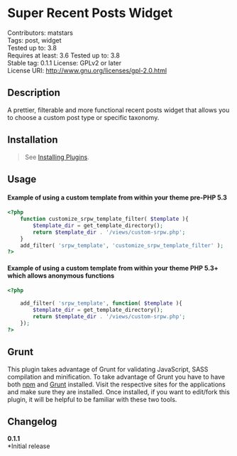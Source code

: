 Super Recent Posts Widget
===================
Contributors: matstars  
Tags: post, widget  
Tested up to: 3.8  
Requires at least: 3.6 
Tested up to: 3.8  
Stable tag: 0.1.1 
License: GPLv2 or later  
License URI: http://www.gnu.org/licenses/gpl-2.0.html

## Description
A prettier, filterable and more functional recent posts widget that allows you to choose a custom post type or specific taxonomy.

## Installation
> See [Installing Plugins](http://codex.wordpress.org/Managing_Plugins#Installing_Plugins).


## Usage

#### Example of using a custom template from within your theme pre-PHP 5.3

```php
<?php
    function customize_srpw_template_filter( $template ){
        $template_dir = get_template_directory();
        return $template_dir . '/views/custom-srpw.php';    
    }
    add_filter( 'srpw_template', 'customize_srpw_template_filter' );
?>
```


#### Example of using a custom template from within your theme PHP 5.3+ which allows anonymous functions

```php
<?php

    add_filter( 'srpw_template', function( $template ){
        $template_dir = get_template_directory();
        return $template_dir . '/views/custom-srpw.php';
    });
?>
```

## Grunt

This plugin takes advantage of Grunt for validating JavaScript, SASS compilation and minification. To take advantage of Grunt you have to have both [npm](https://npmjs.org/) and [Grunt](http://gruntjs.com/) installed. Visit the respective sites for the applications and make sure they are installed. Once installed, if you want to edit/fork this plugin, it will be helpful to be familiar with these two tools.

## Changelog

**0.1.1**  
*Initial release
